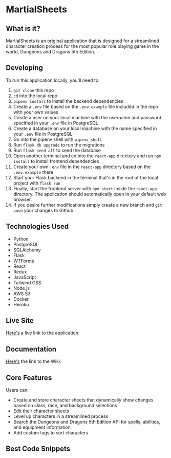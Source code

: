 # MartialSheets

## What is it?

MartialSheets is an original application that is designed for a streamlined character creation process for the most popular role playing game in the world, Dungeons and Dragons 5th Edition.

## Developing

To run this application locally, you'll need to:

1. `git clone` this repo
2. `cd` into the local repo
3. `pipenv install` to install the backend dependencies
4. Create a `.env` file based on the `.env.example` file included in the repo with your own values
5. Create a user on your local machine with the username and password specified in your `.env` file in PostgreSQL
6. Create a database on your local machine with the name specified in your `.env` file in PostgreSQL
7. Go into the pipenv shell with `pipenv shell`
8. Run `flask db upgrade` to run the migrations
9. Run `flask seed all` to seed the database
10. Open another terminal and cd into the `react-app` directory and run `npm install` to install frontend dependencies
11. Create your own `.env` file in the `react-app` directory based on the `.env.example` there
12. Start your Flask backend in the terminal that's in the root of the local project with `flask run`
13. Finally, start the frontend server with `npm start` inside the `react-app` directory. The application should automatically open in your default web browser.
14. If you desire further modifications simply create a new branch and `git push` your changes to Github.

## Technologies Used

- Python
- PostgreSQL
- SQLAlchemy
- Flask
- WTForms
- React
- Redux
- JavaScript
- Tailwind CSS
- Node.js
- AWS S3
- Docker
- Heroku

## Live Site

[Here's](https://martialsheets.herokuapp.com/) a live link to the application.

## Documentation

[Here's](https://github.com/dupchurch93/MartialSheets/wiki) the link to the Wiki.

## Core Features

Users can:

- Create and store character sheets that dynamically show changes based on class, race, and background selections
- Edit their character sheets
- Level up characters in a streamlined process
- Search the Dungeons and Dragons 5th Edition API for spells, abilities, and equipment information
- Add custom tags to sort characters

## Best Code Snippets

<!--

```js
// filter for all messages from or to logged in user
const msgsArray = Object.values(allMsgs);
const allMsgsLgdInUser = msgsArray.filter(
  (message) =>
    message.senderId === lgdInUser.id || message.receiverId === lgdInUser.id
);

// filter again for all messages between logged in user and other user (chosen user)
const allMsgsWOtherUser = allMsgsLgdInUser.filter((message) => {
  const idToCheck = otherUser.id;
  return message.senderId === idToCheck || message.receiverId === idToCheck;
});
``` -->
